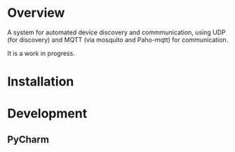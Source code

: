 Overview
========

A system for automated device discovery and commmunication,
using UDP (for discovery) and MQTT (via mosquito and
Paho-mqtt) for communication.

It is a work in progress.

Installation
============

Development
===========

PyCharm
-------

